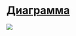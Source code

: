# [Диаграмма](https://app.diagrams.net/#G1_uqZdbh66Rts3Cf3G-4o36U-Ro_kUVY_)
![](https://github.com/LadaNikitina/CLI/blob/hw5/*.png)
